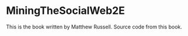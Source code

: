 MiningTheSocialWeb2E
====================

This is the book written by Matthew Russell.
Source code from this book.
